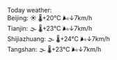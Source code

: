 Today weather:  
Beijing: ☀️ 🌡️+20°C 🌬️↓7km/h  
Tianjin: 🌫  🌡️+23°C 🌬️↓7km/h  
Shijiazhuang: 🌫  🌡️+24°C 🌬️↓7km/h  
Tangshan: 🌫  🌡️+23°C 🌬️↓7km/h  

